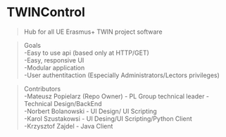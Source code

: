 # TWINControl
> Hub for all UE Erasmus+ TWIN project software

>Goals  
-Easy to use api (based only at HTTP/GET)    
-Easy, responsive UI  
-Modular application  
-User authentitaction (Especially Administrators/Lectors privileges)

>Contributors    
-Mateusz Popielarz (Repo Owner) - PL Group technical leader - Technical Design/BackEnd  
-Norbert Bolanowski - UI Design/ UI Scripting  
-Karol Szustakowsi - UI Desing/UI Scripting/Python Client  
-Krzysztof Zajdel - Java Client

